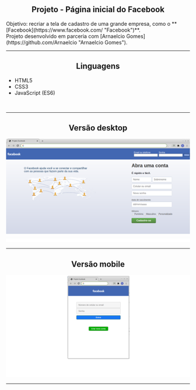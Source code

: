<h2 align="center">Projeto - Página inicial do Facebook</h2>
   
   <p>
      Objetivo: recriar a tela de cadastro de uma grande empresa, como o **[Facebook](https://www.facebook.com/ "Facebook")**.<br>
      Projeto desenvolvido em parceria com [Arnaelcio Gomes](https://github.com/Arnaelcio "Arnaelcio Gomes").<br>
   </p>

---

<h2 align="center">Linguagens</h2>

 - HTML5
 - CSS3
 - JavaScript (ES6)
<br>

---

<h2 align="center">Versão desktop</h2>

![Página Facebook](./versao_desktop.png)
<br>

---

<h2 align="center">Versão mobile</h2>

![Página Facebook](./versao_mobile.png)

---

